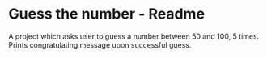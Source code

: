 # Guess the number - Readme
A project which asks user to guess a number between 50 and 100, 5 times. Prints congratulating message upon successful guess.